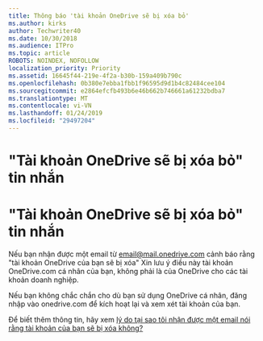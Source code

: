 ```yaml
---
title: Thông báo 'tài khoản OneDrive sẽ bị xóa bỏ'
ms.author: kirks
author: Techwriter40
ms.date: 10/30/2018
ms.audience: ITPro
ms.topic: article
ROBOTS: NOINDEX, NOFOLLOW
localization_priority: Priority
ms.assetid: 16645f44-219e-4f2a-b30b-159a409b790c
ms.openlocfilehash: 0b380e7ebba1fbb1f96595d9d1b4c82484cee104
ms.sourcegitcommit: e2864efcfb493b6e46b662b746661a61232bdba7
ms.translationtype: MT
ms.contentlocale: vi-VN
ms.lasthandoff: 01/24/2019
ms.locfileid: "29497204"
---
```

# <a name="onedrive-account-will-be-deleted-message"></a>"Tài khoản OneDrive sẽ bị xóa bỏ" tin nhắn

# <a name="onedrive-account-will-be-deleted-message"></a>"Tài khoản OneDrive sẽ bị xóa bỏ" tin nhắn

Nếu bạn nhận được một email từ email@mail.onedrive.com cảnh báo rằng "tài khoản OneDrive của bạn sẽ bị xóa" Xin lưu ý điều này tài khoản OneDrive.com cá nhân của bạn, không phải là của OneDrive cho các tài khoản doanh nghiệp. 
  
Nếu bạn không chắc chắn cho dù bạn sử dụng OneDrive cá nhân, đăng nhập vào onedrive.com để kích hoạt lại và xem xét tài khoản của bạn.
  
Để biết thêm thông tin, hãy xem [lý do tại sao tôi nhận được một email nói rằng tài khoản của bạn sẽ bị xóa không?](https://go.microsoft.com/fwlink/?linkid=2036151&amp;clcid=0x409)
  

